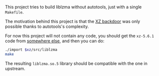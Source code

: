 This project tries to build liblzma without autotools, just with a single
`Makefile`.

The motivation behind this project is that the [XZ backdoor][1] was only
possible thanks to autotools's complexity.

For now this project will not contain any code, you should get the `xz-5.6.1`
code from [somewhere else][2], and then you can do:

```sh
./import $xz/src/liblzma
make
```

The resulting `liblzma.so.5` library should be compatible with the one in
upstream.

[1]: https://en.wikipedia.org/wiki/XZ_Utils_backdoor
[2]: https://git.tukaani.org/?p=xz.git
